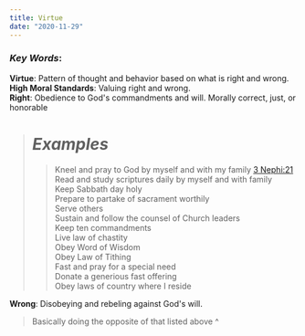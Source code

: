 ```yaml
---
title: Virtue
date: "2020-11-29"
---
```


### *Key Words*:
**Virtue**: Pattern of thought and behavior based on what is right and wrong.  
**High Moral Standards**: Valuing right and wrong.  
**Right**: Obedience to God's commandments and will. Morally correct, just, or honorable    
> # *Examples*   
>> Kneel and pray to God by myself and with my family [3 Nephi:21](https://www.churchofjesuschrist.org/study/scriptures/bofm/3-ne/18.21?lang=eng#p21)   
Read and study scriptures daily by myself and with family   
Keep Sabbath day holy   
Prepare to partake of sacrament worthily   
Serve others   
Sustain and follow the counsel of Church leaders   
Keep ten commandments   
Live law of chastity   
Obey Word of Wisdom   
Obey Law of Tithing   
Fast and pray for a special need   
Donate a generious fast offering   
Obey laws of country where I reside

**Wrong**: Disobeying and rebeling against God's will.  
> Basically doing the opposite of that listed above ^